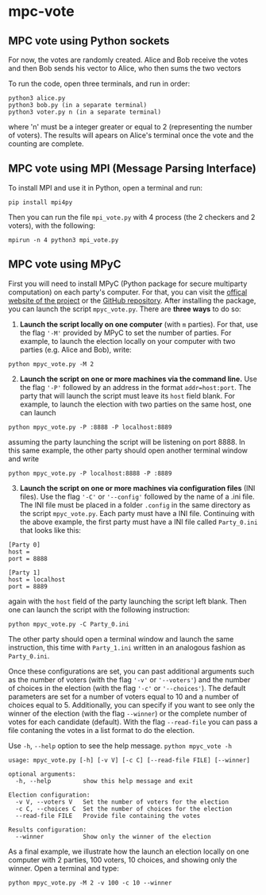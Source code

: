 # mpc-vote

## MPC vote using Python sockets
For now, the votes are randomly created. Alice and Bob receive the votes and then Bob sends his vector to Alice, who then sums the two vectors

To run the code, open three terminals, and run in order:
```
python3 alice.py
python3 bob.py (in a separate terminal) 
python3 voter.py n (in a separate terminal)
```
where 'n' must be a integer greater or equal to 2 (representing the number of voters). The results will apears on Alice's terminal once the vote and the counting are complete.

## MPC vote using MPI (Message Parsing Interface)
To install MPI and use it in Python, open a terminal and run:
```
pip install mpi4py
```
Then you can run the file `mpi_vote.py` with 4 process (the 2 checkers and 2 voters), with the following:
```
mpirun -n 4 python3 mpi_vote.py
```

## MPC vote using MPyC
First you will need to install MPyC (Python package for secure multiparty computation) on each party's computer. For that, you can visit the [offical website of the project](https://www.win.tue.nl/~berry/mpyc/) or the [GitHub repository](https://github.com/lschoe/mpyc). After installing the package, you can launch the script `mpyc_vote.py`. There are **three ways** to do so:

1. **Launch the script locally on one computer** (with `m` parties).
 For that, use the flag `'-M'` provided by MPyC to set the number of parties. For example, to launch the election locally on your computer with two parties (e.g. Alice and Bob), write:
 ```
 python mpyc_vote.py -M 2
 ```

2. **Launch the script on one or more machines via the command line.** 
 Use the flag `'-P'` followed by an address in the format `addr=host:port`. The party that will launch the script must leave its `host` field blank. For example, to launch the election with two parties on the same host, one can launch
 ```
 python mpyc_vote.py -P :8888 -P localhost:8889
 ```
 
 assuming the party launching the script will be listening on port 8888. In this same example, the other party should open another terminal window and write
 ```
 python mpyc_vote.py -P localhost:8888 -P :8889
 ```    

3. **Launch the script on one or more machines via configuration files** (INI files).
 Use the flag `'-C'` or `'--config'` followed by the name of a .ini file. The INI file must be placed in a folder `.config` in the same directory as the script `mpyc_vote.py`. Each party must have a INI file. Continuing with the above example, the first party must have a INI file called `Party_0.ini` that looks like this:
 ```
 [Party 0]
 host =
 port = 8888
 
 [Party 1]
 host = localhost
 port = 8889
 ```
 again with the `host` field of the party launching the script left blank. Then one can launch the script with the following instruction:
 ```
 python mpyc_vote.py -C Party_0.ini
 ```
 The other party should open a terminal window and launch the same instruction, this time with `Party_1.ini` written in an analogous fashion as `Party_0.ini`.

Once these configurations are set, you can past additional arguments such as the number of voters (with the flag `'-v'` or `'--voters'`) and the number of choices in the election (with the flag `'-c'` or `'--choices'`). The default parameters are set for a number of voters equal to 10 and a number of choices equal to 5. Additionally, you can specify if you want to see only the winner of the election (with the flag `--winner`) or the complete number of votes for each candidate (default). With the flag `--read-file` you can pass a file contaning the votes in a list format to do the election.

Use `-h`, `--help` option to see the help message.
```python mpyc_vote -h```
```
usage: mpyc_vote.py [-h] [-v V] [-c C] [--read-file FILE] [--winner]

optional arguments:
  -h, --help         show this help message and exit

Election configuration:
  -v V, --voters V   Set the number of voters for the election
  -c C, --choices C  Set the number of choices for the election
  --read-file FILE   Provide file containing the votes

Results configuration:
  --winner           Show only the winner of the election
```

As a final example, we illustrate how the launch an election locally on one computer with 2 parties, 100 voters, 10 choices, and showing only the winner. Open a terminal and type:
```
python mpyc_vote.py -M 2 -v 100 -c 10 --winner
```
